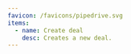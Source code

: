 ```yaml
---
favicon: /favicons/pipedrive.svg
items:
  - name: Create deal
    desc: Creates a new deal.
---
```


<script setup>
  import CustomListing from '../../components/CustomListing.vue'
</script>

<CustomListing />
